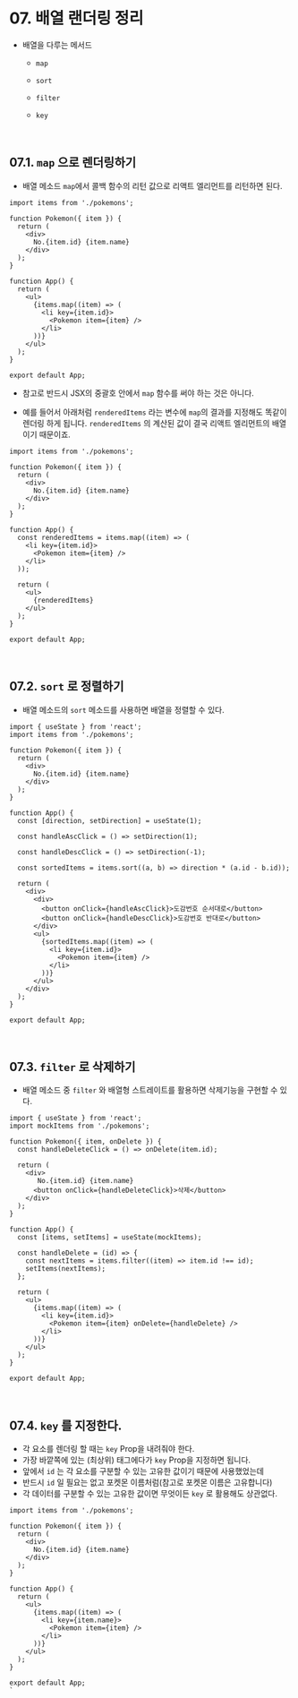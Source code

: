 # 07. 배열 랜더링 정리

- 배열을 다루는 메서드

  - `map`

  - `sort`

  - `filter`

  - `key`

<br/>

## 07.1. `map` 으로 렌더링하기

- 배열 메소드 `map`에서 콜백 함수의 리턴 값으로 리액트 엘리먼트를 리턴하면 된다.

```react
import items from './pokemons';

function Pokemon({ item }) {
  return (
    <div>
      No.{item.id} {item.name}
    </div>
  );
}

function App() {
  return (
    <ul>
      {items.map((item) => (
        <li key={item.id}>
          <Pokemon item={item} />
        </li>
      ))}
    </ul>
  );
}
 
export default App;
```

- 참고로 반드시 JSX의 중괄호 안에서 `map` 함수를 써야 하는 것은 아니다. 

- 예를 들어서 아래처럼 `renderedItems` 라는 변수에 `map`의 결과를 지정해도 똑같이 렌더링 하게 됩니다. `renderedItems` 의 계산된 값이 결국 리액트 엘리먼트의 배열이기 때문이죠.

```react
import items from './pokemons';

function Pokemon({ item }) {
  return (
    <div>
      No.{item.id} {item.name}
    </div>
  );
}

function App() {
  const renderedItems = items.map((item) => (
    <li key={item.id}>
      <Pokemon item={item} />
    </li>
  ));

  return (
    <ul>
      {renderedItems}
    </ul>
  );
}
 
export default App;
```

<br/>

## 07.2. `sort` 로 정렬하기

- 배열 메소드의 `sort` 메소드를 사용하면 배열을 정렬할 수 있다.

```react
import { useState } from 'react';
import items from './pokemons';

function Pokemon({ item }) {
  return (
    <div>
      No.{item.id} {item.name}
    </div>
  );
}

function App() {
  const [direction, setDirection] = useState(1);

  const handleAscClick = () => setDirection(1);

  const handleDescClick = () => setDirection(-1);

  const sortedItems = items.sort((a, b) => direction * (a.id - b.id));

  return (
    <div>
      <div>
        <button onClick={handleAscClick}>도감번호 순서대로</button>
        <button onClick={handleDescClick}>도감번호 반대로</button>
      </div>
      <ul>
        {sortedItems.map((item) => (
          <li key={item.id}>
            <Pokemon item={item} />
          </li>
        ))}
      </ul>
    </div>
  );
}

export default App;
```

<br/>

## 07.3. `filter` 로 삭제하기

- 배열 메소드 중 `filter` 와 배열형 스트레이트를 활용하면 삭제기능을 구현할 수 있다.

```react
import { useState } from 'react';
import mockItems from './pokemons';

function Pokemon({ item, onDelete }) {
  const handleDeleteClick = () => onDelete(item.id);

  return (
    <div>
       No.{item.id} {item.name}
      <button onClick={handleDeleteClick}>삭제</button>
    </div>
  );
}

function App() {
  const [items, setItems] = useState(mockItems);

  const handleDelete = (id) => {
    const nextItems = items.filter((item) => item.id !== id);
    setItems(nextItems);
  };

  return (
    <ul>
      {items.map((item) => (
        <li key={item.id}>
          <Pokemon item={item} onDelete={handleDelete} />
        </li>
      ))}
    </ul>
  );
}

export default App;
```

<br/>

## 07.4. `key` 를 지정한다.

- 각 요소를 렌더링 할 때는 `key` Prop을 내려줘야 한다.
- 가장 바깥쪽에 있는 (최상위) 태그에다가 `key` Prop을 지정하면 됩니다.
- 앞에서 `id` 는 각 요소를 구분할 수 있는 고유한 값이기 때문에 사용했었는데
- 반드시 `id` 일 필요는 없고 포켓몬 이름처럼(참고로 포켓몬 이름은 고유합니다)
- 각 데이터를 구분할 수 있는 고유한 값이면 무엇이든 `key` 로 활용해도 상관없다.

```react
import items from './pokemons';

function Pokemon({ item }) {
  return (
    <div>
      No.{item.id} {item.name}
    </div>
  );
}

function App() {
  return (
    <ul>
      {items.map((item) => (
        <li key={item.name}>
          <Pokemon item={item} />
        </li>
      ))}
    </ul>
  );
}

export default App;
`
```

